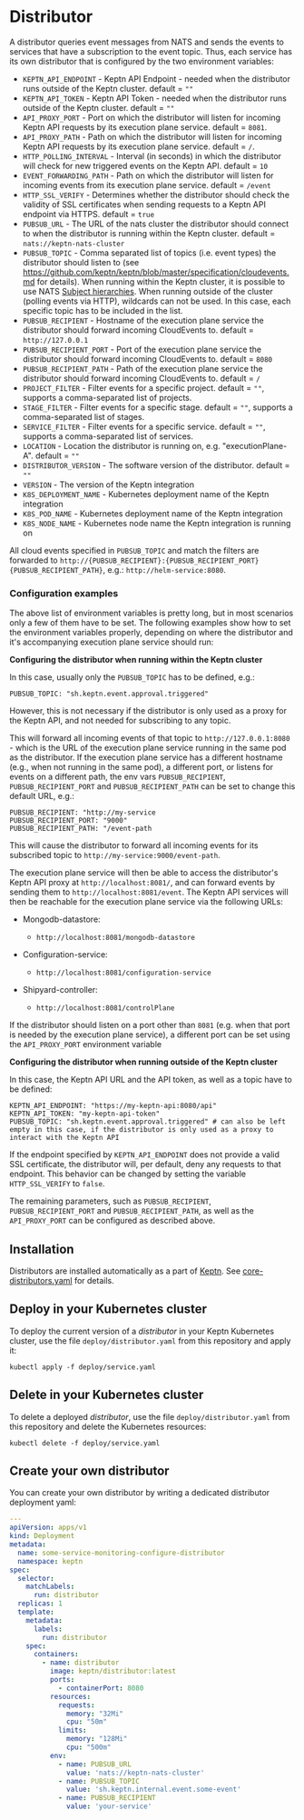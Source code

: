 # Distributor

A distributor queries event messages from NATS and sends the events to services that have a subscription to the event topic.
Thus, each service has its own distributor that is configured by the two environment variables:

- `KEPTN_API_ENDPOINT` - Keptn API Endpoint - needed when the distributor runs outside of the Keptn cluster. default = `""`
- `KEPTN_API_TOKEN` - Keptn API Token - needed when the distributor runs outside of the Keptn cluster. default = `""`
- `API_PROXY_PORT` - Port on which the distributor will listen for incoming Keptn API requests by its execution plane service. default = `8081`.
- `API_PROXY_PATH` - Path on which the distributor will listen for incoming Keptn API requests by its execution plane service. default = `/`.
- `HTTP_POLLING_INTERVAL` - Interval (in seconds) in which the distributor will check for new triggered events on the Keptn API. default = `10`
- `EVENT_FORWARDING_PATH` - Path on which the distributor will listen for incoming events from its execution plane service. default = `/event`
- `HTTP_SSL_VERIFY` - Determines whether the distributor should check the validity of SSL certificates when sending requests to a Keptn API endpoint via HTTPS. default = `true`
- `PUBSUB_URL` - The URL of the nats cluster the distributor should connect to when the distributor is running within the Keptn cluster. default = `nats://keptn-nats-cluster`
- `PUBSUB_TOPIC` - Comma separated list of topics (i.e. event types) the distributor should listen to (see https://github.com/keptn/keptn/blob/master/specification/cloudevents.md for details). When running within the Keptn cluster, it is possible to use NATS [Subject hierarchies](https://nats-io.github.io/docs/developer/concepts/subjects.html#matching-a-single-token). When running outside of the cluster (polling events via HTTP), wildcards can not be used. In this case, each specific topic has to be included in the list.
- `PUBSUB_RECIPIENT` - Hostname of the execution plane service the distributor should forward incoming CloudEvents to. default = `http://127.0.0.1`
- `PUBSUB_RECIPIENT_PORT` - Port of the execution plane service the distributor should forward incoming CloudEvents to. default = `8080`
- `PUBSUB_RECIPIENT_PATH` - Path of the execution plane service the distributor should forward incoming CloudEvents to. default = `/`
- `PROJECT_FILTER` - Filter events for a specific project. default = `""`, supports a comma-separated list of projects.
- `STAGE_FILTER` - Filter events for a specific stage. default = `""`, supports a comma-separated list of stages.
- `SERVICE_FILTER` - Filter events for a specific service. default = `""`, supports a comma-separated list of services.
- `LOCATION` - Location the distributor is running on, e.g. "executionPlane-A". default = `""`
- `DISTRIBUTOR_VERSION` - The software version of the distributor. default = `""`
- `VERSION` - The version of the Keptn integration
- `K8S_DEPLOYMENT_NAME` - Kubernetes deployment name of the Keptn integration
- `K8S_POD_NAME` -  Kubernetes deployment name of the Keptn integration
- `K8S_NODE_NAME` - Kubernetes node name the Keptn integration is running on

All cloud events specified in `PUBSUB_TOPIC` and match the filters are forwarded to `http://{PUBSUB_RECIPIENT}:{PUBSUB_RECIPIENT_PORT}{PUBSUB_RECIPIENT_PATH}`, e.g.: `http://helm-service:8080`.

### Configuration examples

The above list of environment variables is pretty long, but in most scenarios only a few of them have to be set. The following examples show how to set the environment variables properly, depending on where the distributor and it's accompanying execution plane service should run:

**Configuring the distributor when running within the Keptn cluster**

In this case, usually only the `PUBSUB_TOPIC` has to be defined, e.g.:

```
PUBSUB_TOPIC: "sh.keptn.event.approval.triggered"
```

However, this is not necessary if the distributor is only used as a proxy for the Keptn API, and not needed for subscribing to any topic.

This will forward all incoming events of that topic to `http://127.0.0.1:8080` - which is the URL of the execution plane service running in the same pod as the distributor. If the execution plane service has a different hostname (e.g., when not running in the same pod), a different port, or listens for events on a different path, the env vars `PUBSUB_RECIPIENT`, `PUBSUB_RECIPIENT_PORT` and `PUBSUB_RECIPIENT_PATH` can be set to change this default URL, e.g.:

```
PUBSUB_RECIPIENT: "http://my-service
PUBSUB_RECIPIENT_PORT: "9000"
PUBSUB_RECIPIENT_PATH: "/event-path
```

This will cause the distributor to forward all incoming events for its subscribed topic to `http://my-service:9000/event-path`.

The execution plane service will then be able to access the distributor's Keptn API proxy at `http://localhost:8081/`, and can forward events by sending them to `http://localhost:8081/event`.
The Keptn API services will then be reachable for the execution plane service via the following URLs:


- Mongodb-datastore:
    - `http://localhost:8081/mongodb-datastore`

- Configuration-service:
    - `http://localhost:8081/configuration-service`

- Shipyard-controller:
    - `http://localhost:8081/controlPlane`

If the distributor should listen on a port other than `8081` (e.g. when that port is needed by the execution plane service), a different port can be set using the `API_PROXY_PORT` environment variable

**Configuring the distributor when running outside of the Keptn cluster**

In this case, the Keptn API URL and the API token, as well as a topic have to be defined:

```
KEPTN_API_ENDPOINT: "https://my-keptn-api:8080/api"
KEPTN_API_TOKEN: "my-keptn-api-token"
PUBSUB_TOPIC: "sh.keptn.event.approval.triggered" # can also be left empty in this case, if the distributor is only used as a proxy to interact with the Keptn API
```

If the endpoint specified by `KEPTN_API_ENDPOINT` does not provide a valid SSL certificate, the distributor will, per default, deny any requests to that endpoint. This behavior can be changed by setting the variable `HTTP_SSL_VERIFY` to `false`.

The remaining parameters, such as `PUBSUB_RECIPIENT`, `PUBSUB_RECIPIENT_PORT` and `PUBSUB_RECIPIENT_PATH`, as well as the `API_PROXY_PORT` can be configured as described above.

## Installation

Distributors are installed automatically as a part of [Keptn](https://keptn.sh). See
[core-distributors.yaml](/installer/manifests/keptn/core-distributors.yaml) for details.

## Deploy in your Kubernetes cluster

To deploy the current version of a *distributor* in your Keptn Kubernetes cluster, use the file `deploy/distributor.yaml` from this repository and apply it:

```console
kubectl apply -f deploy/service.yaml
```

## Delete in your Kubernetes cluster

To delete a deployed *distributor*, use the file `deploy/distributor.yaml` from this repository and delete the Kubernetes resources:

```console
kubectl delete -f deploy/service.yaml
```

## Create your own distributor

You can create your own distributor by writing a dedicated distributor deployment yaml:

```yaml
---
apiVersion: apps/v1
kind: Deployment
metadata:
  name: some-service-monitoring-configure-distributor
  namespace: keptn
spec:
  selector:
    matchLabels:
      run: distributor
  replicas: 1
  template:
    metadata:
      labels:
        run: distributor
    spec:
      containers:
        - name: distributor
          image: keptn/distributor:latest
          ports:
            - containerPort: 8080
          resources:
            requests:
              memory: "32Mi"
              cpu: "50m"
            limits:
              memory: "128Mi"
              cpu: "500m"
          env:
            - name: PUBSUB_URL
              value: 'nats://keptn-nats-cluster'
            - name: PUBSUB_TOPIC
              value: 'sh.keptn.internal.event.some-event'
            - name: PUBSUB_RECIPIENT
              value: 'your-service'
```
